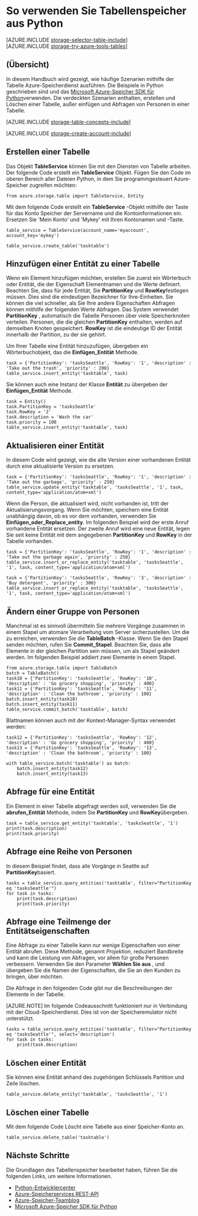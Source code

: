<properties
    pageTitle="So verwenden Sie Tabellenspeicher aus Python | Microsoft Azure"
    description="Speichern Sie strukturierte Daten in der Cloud Azure Tabellenspeicher, einen Datenspeicher NoSQL verwenden."
    services="storage"
    documentationCenter="python"
    authors="tamram"
    manager="carmonm"
    editor="tysonn"/>

<tags
    ms.service="storage"
    ms.workload="storage"
    ms.tgt_pltfrm="na"
    ms.devlang="python"
    ms.topic="article"
    ms.date="10/18/2016"
    ms.author="tamram"/>


# <a name="how-to-use-table-storage-from-python"></a>So verwenden Sie Tabellenspeicher aus Python

[AZURE.INCLUDE [storage-selector-table-include](../../includes/storage-selector-table-include.md)]
<br/>
[AZURE.INCLUDE [storage-try-azure-tools-tables](../../includes/storage-try-azure-tools-tables.md)]

## <a name="overview"></a>(Übersicht)

In diesem Handbuch wird gezeigt, wie häufige Szenarien mithilfe der Tabelle Azure-Speicherdienst ausführen. Die Beispiele in Python geschrieben sind und das [Microsoft Azure-Speicher SDK für Python]verwenden. Die verdeckten Szenarien enthalten, erstellen und Löschen einer Tabelle, außer einfügen und Abfragen von Personen in einer Tabelle.

[AZURE.INCLUDE [storage-table-concepts-include](../../includes/storage-table-concepts-include.md)]

[AZURE.INCLUDE [storage-create-account-include](../../includes/storage-create-account-include.md)]

## <a name="create-a-table"></a>Erstellen einer Tabelle

Das Objekt **TableService** können Sie mit den Diensten von Tabelle arbeiten. Der folgende Code erstellt ein **TableService** Objekt. Fügen Sie den Code im oberen Bereich aller Dateien Python, in dem Sie programmgesteuert Azure-Speicher zugreifen möchten:

    from azure.storage.table import TableService, Entity

Mit dem folgende Code erstellt ein **TableService** -Objekt mithilfe der Taste für das Konto Speicher der Servername und die Kontoinformationen ein.  Ersetzen Sie 'Mein Konto' und 'Mykey' mit Ihren Kontonamen und -Taste.

    table_service = TableService(account_name='myaccount', account_key='mykey')

    table_service.create_table('tasktable')

## <a name="add-an-entity-to-a-table"></a>Hinzufügen einer Entität zu einer Tabelle

Wenn ein Element hinzufügen möchten, erstellen Sie zuerst ein Wörterbuch oder Entität, die der Eigenschaft Elementnamen und die Werte definiert. Beachten Sie, dass für jede Entität, Sie **PartitionKey** und **RowKey**festlegen müssen. Dies sind die eindeutigen Bezeichner für Ihre-Einheiten. Sie können die viel schneller, als Sie Ihre andere Eigenschaften Abfragen können mithilfe der folgenden Werte Abfragen. Das System verwendet **PartitionKey** , automatisch die Tabelle Personen über viele Speicherknoten verteilen.
Personen, die die gleichen **PartitionKey** enthalten, werden auf demselben Knoten gespeichert. **RowKey** ist die eindeutige ID der Entität innerhalb der Partition, zu der sie gehört.

Um Ihrer Tabelle eine Entität hinzuzufügen, übergeben ein Wörterbuchobjekt, das die **Einfügen\_Entität** Methode.

    task = {'PartitionKey': 'tasksSeattle', 'RowKey': '1', 'description' : 'Take out the trash', 'priority' : 200}
    table_service.insert_entity('tasktable', task)

Sie können auch eine Instanz der Klasse **Entität** zu übergeben der **Einfügen\_Entität** Methode.

    task = Entity()
    task.PartitionKey = 'tasksSeattle'
    task.RowKey = '2'
    task.description = 'Wash the car'
    task.priority = 100
    table_service.insert_entity('tasktable', task)

## <a name="update-an-entity"></a>Aktualisieren einer Entität

In diesem Code wird gezeigt, wie die alte Version einer vorhandenen Entität durch eine aktualisierte Version zu ersetzen.

    task = {'PartitionKey': 'tasksSeattle', 'RowKey': '1', 'description' : 'Take out the garbage', 'priority' : 250}
    table_service.update_entity('tasktable', 'tasksSeattle', '1', task, content_type='application/atom+xml')

Wenn die Person, die aktualisiert wird, nicht vorhanden ist, tritt der Aktualisierungsvorgang. Wenn Sie möchten, speichern eine Entität unabhängig davon, ob es vor dem vorhanden, verwenden Sie **Einfügen\_oder\_Replace_entity**.
Im folgenden Beispiel wird der erste Anruf vorhandene Entität ersetzen. Der zweite Anruf wird eine neue Entität, legen Sie seit keine Entität mit dem angegebenen **PartitionKey** und **RowKey** in der Tabelle vorhanden.

    task = {'PartitionKey': 'tasksSeattle', 'RowKey': '1', 'description' : 'Take out the garbage again', 'priority' : 250}
    table_service.insert_or_replace_entity('tasktable', 'tasksSeattle', '1', task, content_type='application/atom+xml')

    task = {'PartitionKey': 'tasksSeattle', 'RowKey': '3', 'description' : 'Buy detergent', 'priority' : 300}
    table_service.insert_or_replace_entity('tasktable', 'tasksSeattle', '1', task, content_type='application/atom+xml')

## <a name="change-a-group-of-entities"></a>Ändern einer Gruppe von Personen

Manchmal ist es sinnvoll übermitteln Sie mehrere Vorgänge zusammen in einem Stapel um atomare Verarbeitung vom Server sicherzustellen. Um die zu erreichen, verwenden Sie die **TableBatch** -Klasse. Wenn Sie den Stapel senden möchten, rufen Sie **Commit\_Stapel**. Beachten Sie, dass alle Elemente in der gleichen Partition sein müssen, um als Stapel geändert werden. Im folgenden Beispiel addiert zwei Elemente in einem Stapel.

    from azure.storage.table import TableBatch
    batch = TableBatch()
    task10 = {'PartitionKey': 'tasksSeattle', 'RowKey': '10', 'description' : 'Go grocery shopping', 'priority' : 400}
    task11 = {'PartitionKey': 'tasksSeattle', 'RowKey': '11', 'description' : 'Clean the bathroom', 'priority' : 100}
    batch.insert_entity(task10)
    batch.insert_entity(task11)
    table_service.commit_batch('tasktable', batch)

Blattnamen können auch mit der Kontext-Manager-Syntax verwendet werden:

    task12 = {'PartitionKey': 'tasksSeattle', 'RowKey': '12', 'description' : 'Go grocery shopping', 'priority' : 400}
    task13 = {'PartitionKey': 'tasksSeattle', 'RowKey': '13', 'description' : 'Clean the bathroom', 'priority' : 100}

    with table_service.batch('tasktable') as batch:
        batch.insert_entity(task12)
        batch.insert_entity(task13)


## <a name="query-for-an-entity"></a>Abfrage für eine Entität

Ein Element in einer Tabelle abgefragt werden soll, verwenden Sie die **abrufen\_Entität** Methode, indem Sie **PartitionKey** und **RowKey**übergeben.

    task = table_service.get_entity('tasktable', 'tasksSeattle', '1')
    print(task.description)
    print(task.priority)

## <a name="query-a-set-of-entities"></a>Abfrage eine Reihe von Personen

In diesem Beispiel findet, dass alle Vorgänge in Seattle auf **PartitionKey**basiert.

    tasks = table_service.query_entities('tasktable', filter="PartitionKey eq 'tasksSeattle'")
    for task in tasks:
        print(task.description)
        print(task.priority)

## <a name="query-a-subset-of-entity-properties"></a>Abfrage eine Teilmenge der Entitätseigenschaften

Eine Abfrage zu einer Tabelle kann nur wenige Eigenschaften von einer Entität abrufen.
Diese Methode, genannt *Projektion*, reduziert Bandbreite und kann die Leistung von Abfragen, vor allem für große Personen verbessern. Verwenden Sie den Parameter **Wählen Sie aus** , und übergeben Sie die Namen der Eigenschaften, die Sie an den Kunden zu bringen, über möchten.

Die Abfrage in den folgenden Code gibt nur die Beschreibungen der Elemente in der Tabelle.

[AZURE.NOTE] Im folgende Codeausschnitt funktioniert nur in Verbindung mit der Cloud-Speicherdienst. Dies ist von der Speicheremulator nicht unterstützt.

    tasks = table_service.query_entities('tasktable', filter="PartitionKey eq 'tasksSeattle'", select='description')
    for task in tasks:
        print(task.description)

## <a name="delete-an-entity"></a>Löschen einer Entität

Sie können eine Entität anhand des zugehörigen Schlüssels Partition und Zeile löschen.

    table_service.delete_entity('tasktable', 'tasksSeattle', '1')

## <a name="delete-a-table"></a>Löschen einer Tabelle

Mit dem folgende Code Löscht eine Tabelle aus einer Speicher-Konto an.

    table_service.delete_table('tasktable')

## <a name="next-steps"></a>Nächste Schritte

Die Grundlagen des Tabellenspeicher bearbeitet haben, führen Sie die folgenden Links, um weitere Informationen.

- [Python-Entwicklercenter](/develop/python/)
- [Azure-Speicherservices REST-API](http://msdn.microsoft.com/library/azure/dd179355)
- [Azure-Speicher-Teamblog]
- [Microsoft Azure-Speicher SDK für Python]

[Azure-Speicher-Teamblog]: http://blogs.msdn.com/b/windowsazurestorage/
[Microsoft Azure-Speicher SDK für Python]: https://github.com/Azure/azure-storage-python
